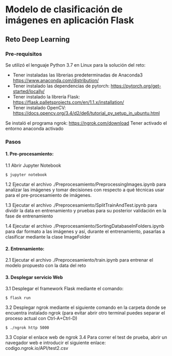 # Modelo de clasificación de imágenes en aplicación Flask
## Reto Deep Learning
### Pre-requisitos
Se utilizó el lenguaje Python 3.7 en Linux para la solución del reto:
- Tener instaladas las librerias predeterminadas de Anaconda3 https://www.anaconda.com/distribution/
- Tener instalado las dependencias de pytorch: https://pytorch.org/get-started/locally/
- Tener instalado la librería Flask: https://flask.palletsprojects.com/en/1.1.x/installation/
- Tener instalado OpenCV: https://docs.opencv.org/3.4/d2/de6/tutorial_py_setup_in_ubuntu.html

Se instaló el programa ngrok: https://ngrok.com/download
Tener activado el entorno anaconda activado
### Pasos
#### 1. Pre-procesamiento:
1.1 Abrir Jupyter Notebook
```
$ jupyter notebook
```
1.2 Ejecutar el archivo ./Preprocesamiento/PreprocessingImages.ipynb para analizar las imágenes y tomar decisiones con respecto a qué técnicas usar para el pre-procesamiento de imágenes.

1.3 Ejecutar el archivo ./Preprocesamiento/SplitTrainAndTest.ipynb para dividir la data en entrenamiento y pruebas para su posterior validación en la fase de entrenamiento

1.4 Ejecutar el archivo ./Preprocesamiento/SortingDatabaseInFolders.ipynb para dar formato a las imágenes y así, durante el entrenamiento, pasarlas a clasificar mediante la clase ImageFolder

#### 2. Entrenamiento:
2.1 Ejecutar el archivo ./Preprocesamiento/train.ipynb para entrenar el modelo propuesto con la data del reto

#### 3. Desplegar servicio Web
3.1 Desplegar el framework Flask mediante el comando:
```
$ flask run
```
3.2 Desplegar ngrok mediante el siguiente comando en la carpeta donde se encuentra instalado ngrok (para evitar abrir otro terminal puedes separar el proceso actual con Ctrl-A+Ctrl-D)
```
$ ./ngrok http 5000
```
3.3 Copiar el enlace web de ngrok
3.4 Para correr el test de prueba, abrir un navegador web e introducir el siguiente enlace: codigo.ngrok.io/API/test2.csv